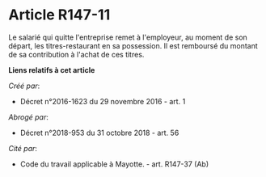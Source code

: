 # Article R147-11

Le  salarié qui quitte l'entreprise remet à l'employeur, au moment de son  départ, les titres-restaurant en sa possession. Il
est remboursé du  montant de sa contribution à l'achat de ces titres.

**Liens relatifs à cet article**

_Créé par_:

  - Décret n°2016-1623 du 29 novembre 2016 - art. 1

_Abrogé par_:

  - Décret n°2018-953 du 31 octobre 2018 - art. 56

_Cité par_:

  - Code du travail applicable à Mayotte. - art. R147-37 (Ab)
